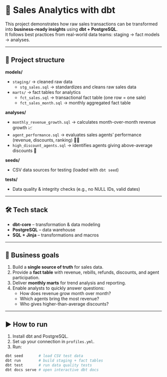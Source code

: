 # 🚀 Sales Analytics with dbt  

This project demonstrates how raw sales transactions can be transformed into **business-ready insights** using **dbt + PostgreSQL**.  
It follows best practices from real-world data teams: staging → fact models → analyses.  

---

## 📂 Project structure  

**models/**  
- `staging/` → cleaned raw data  
  - `stg_sales.sql` → standardizes and cleans raw sales data  
- `marts/` → fact tables for analytics  
  - `fct_sales.sql` → transactional fact table (one row = one sale)  
  - `fct_sales_month.sql` → monthly aggregated fact table  

**analyses/**  
- `monthly_revenue_growth.sql` → calculates month-over-month revenue growth 📈  
- `agent_performance.sql` → evaluates sales agents’ performance (revenue, discounts, ranking) 👩‍💼  
- `high_discount_agents.sql` → identifies agents giving above-average discounts 💸  

**seeds/**  
- CSV data sources for testing (loaded with `dbt seed`)  

**tests/**  
- Data quality & integrity checks (e.g., no NULL IDs, valid dates)  



---

## 🛠️ Tech stack  

- **dbt-core** – transformation & data modeling  
- **PostgreSQL** – data warehouse  
- **SQL + Jinja** – transformations and macros  

---

## 🌟 Business goals  

1. Build a **single source of truth** for sales data.  
2. Provide a **fact table** with revenue, rebills, refunds, discounts, and agent participation.  
3. Deliver **monthly marts** for trend analysis and reporting.  
4. Enable analysts to quickly answer questions:  
   - How does revenue grow month over month?  
   - Which agents bring the most revenue?  
   - Who gives higher-than-average discounts?  

---

## ▶️ How to run  

1. Install dbt and PostgreSQL.  
2. Set up your connection in `profiles.yml`.  
3. Run:  

```bash
dbt seed       # load CSV test data
dbt run        # build staging + fact tables
dbt test       # run data quality tests
dbt docs serve # open interactive dbt docs

